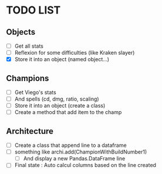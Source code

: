 # TODO LIST

## Objects

- [ ] Get all stats
- [ ] Reflexion for some difficulties (like Kraken slayer)
- [x] Store it into an object (named object...)

## Champions

- [ ] Get Viego's stats
- [ ] And spells (cd, dmg, ratio, scaling)
- [ ] Store it into an object (create a class)
- [ ] Create a method that add item to the champ

## Architecture

- [ ] Create a class that append line to a dataframe
- [ ] something like archi.add(ChampionWithBuildNumber1)
   - [ ] And display a new Pandas.DataFrame line
- [ ] Final state : Auto calcul columns based on the line created